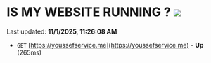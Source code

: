 # IS MY WEBSITE RUNNING ? [![](https://img.shields.io/static/v1?label=Sponsor&message=%E2%9D%A4&logo=GitHub&color=%23fe8e86)](https://github.com/sponsors/Youssef-Lehmam)

Last updated: **11/1/2025, 11:26:08 AM**

- `GET` [https://youssefservice.me](https://youssefservice.me) - **Up** (265ms)
